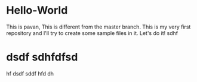 # Hello-World
This is pavan,
This is different from the master branch. 
This is my very first repository and I'll try to create some sample files in it.
Let's do it!
sdhf
# dsdf sdhfdfsd
hf
dsdf
 sddf
 hfd dh